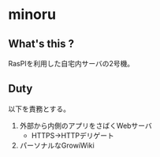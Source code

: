 minoru
==============

## What's this ?

RasPIを利用した自宅内サーバの2号機。

## Duty

以下を責務とする。

1. 外部から内側のアプリをさばくWebサーバ
    - HTTPS->HTTPデリゲート
0. パーソナルなGrowiWiki

